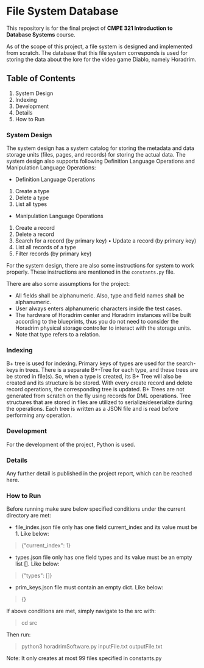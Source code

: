 # File System Database

This repository is for the final project of **CMPE 321 Introduction to Database Systems** course.

As of the scope of this project, a file system is designed and implemented from scratch. The database that this file system corresponds is used for storing the data about the lore for the video game Diablo, namely Horadrim.

## Table of Contents
1. System Design
2. Indexing
3. Development
4. Details
5. How to Run

### System Design

The system design has a system catalog for storing the metadata and data storage units (files, pages, and records) for storing the actual data. The system design also supports following Definition Language Operations and Manipulation Language Operations:
* Definition Language Operations
1. Create a type
2. Delete a type
3. List all types

* Manipulation Language Operations
1. Create a record
2. Delete a record
3. Search for a record (by primary key) • Update a record (by primary key)
4. List all records of a type
5. Filter records (by primary key)

For the system design, there are also some instructions for system to work properly. These instructions are mentioned in the `constants.py` file.

There are also some assumptions for the project:
* All fields shall be alphanumeric. Also, type and field names shall be alphanumeric.
* User always enters alphanumeric characters inside the test cases.
* The hardware of Horadrim center and Horadrim instances will be built according to the blueprints, thus you do not need to consider the Horadrim physical storage controller to interact with the storage units.
* Note that type refers to a relation.

### Indexing

B+ tree is used for indexing. Primary keys of types are used for the search-keys in trees. There is a separate B+-Tree for each type, and these trees are be stored in file(s). So, when a type is created, its B+ Tree will also be created and its structure is be stored. With every create record and delete record operations, the corresponding tree is updated. B+ Trees are not generated from scratch on the fly using records for DML operations. Tree structures that are stored in files are utilized to serialize/deserialize during the operations. Each tree is written as a JSON file and is read before performing any operation.

### Development

For the development of the project, Python is used.

### Details

Any further detail is published in the project report, which can be reached here.

### How to Run

Before running make sure below specified conditions under the current directory are met:
* file_index.json file only has one field current_index and its value must be 1. Like below:
> {"current_index": 1}
* types.json file only has one field types and its value must be an empty list []. Like below:
> {"types": []}
* prim_keys.json file must contain an empty dict. Like below:
> {}

If above conditions are met, simply navigate to the src with:
> cd src

Then run:
> python3 horadrimSoftware.py inputFile.txt outputFile.txt

Note: It only creates at most 99 files specified in constants.py
